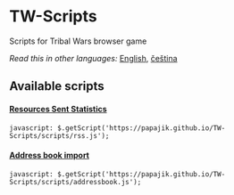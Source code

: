 # TW-Scripts
Scripts for Tribal Wars browser game

_Read this in other languages:_ [English](README.md), [čeština](README.cs.md)

## Available scripts

#### [Resources Sent Statistics](docs/rss_en.md)

```
javascript: $.getScript('https://papajik.github.io/TW-Scripts/scripts/rss.js');
```

#### [Address book import](docs/addressbook_en.md)

```
javascript: $.getScript('https://papajik.github.io/TW-Scripts/scripts/addressbook.js');
```
